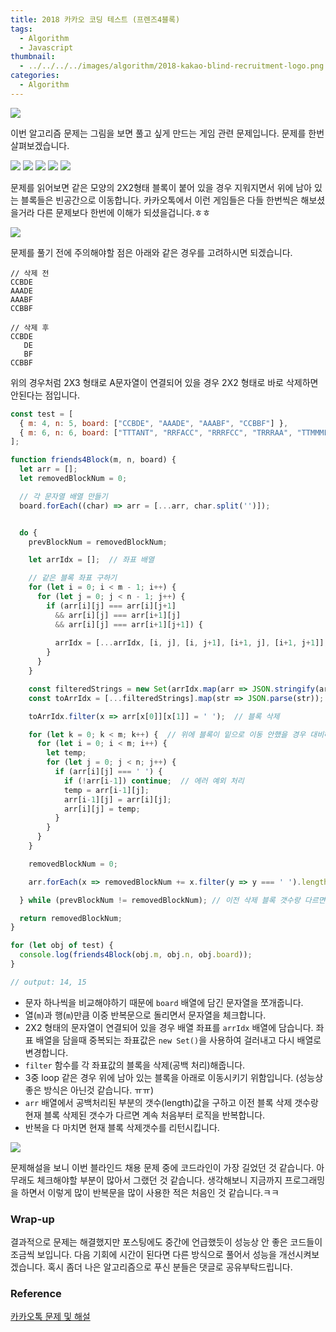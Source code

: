 ```yaml
---
title: 2018 카카오 코딩 테스트 (프렌즈4블록)
tags:
  - Algorithm
  - Javascript
thumbnail:
  - ../../../../images/algorithm/2018-kakao-blind-recruitment-logo.png
categories:
  - Algorithm
---
```


![](../../../../images/algorithm/2018-kakao-blind-recruitment-logo.png)

이번 알고리즘 문제는 그림을 보면 풀고 싶게 만드는 게임 관련 문제입니다. 문제를 한번 살펴보겠습니다.

![](../../../../images/algorithm/2018-kakao-blind-recruitment-round-1-6-01.png)
![](../../../../images/algorithm/2018-kakao-blind-recruitment-round-1-6-02.png)
![](../../../../images/algorithm/2018-kakao-blind-recruitment-round-1-6-03.png)
![](../../../../images/algorithm/2018-kakao-blind-recruitment-round-1-6-04.png)
![](../../../../images/algorithm/2018-kakao-blind-recruitment-round-1-6-05.png)

문제를 읽어보면 같은 모양의 2X2형태 블록이 붙어 있을 경우 지워지면서 위에 남아 있는 블록들은 빈공간으로 이동합니다. 카카오톡에서 이런 게임들은 다들 한번씩은 해보셨을거라 다른 문제보다 한번에 이해가 되셨을겁니다.ㅎㅎ

![](../../../../images/algorithm/2018-kakao-blind-recruitment-round-1-6-06.png)

문제를 풀기 전에 주의해야할 점은 아래와 같은 경우를 고려하시면 되겠습니다.

``` plain
// 삭제 전
CCBDE
AAADE
AAABF
CCBBF

// 삭제 후
CCBDE
   DE
   BF
CCBBF
```

위의 경우처럼 2X3 형태로 A문자열이 연결되어 있을 경우 2X2 형태로 바로 삭제하면 안된다는 점입니다.

``` js
const test = [
  { m: 4, n: 5, board: ["CCBDE", "AAADE", "AAABF", "CCBBF"] },
  { m: 6, n: 6, board: ["TTTANT", "RRFACC", "RRRFCC", "TRRRAA", "TTMMMF", "TMMTTJ"] }
];

function friends4Block(m, n, board) {
  let arr = [];
  let removedBlockNum = 0;

  // 각 문자열 배열 만들기
  board.forEach((char) => arr = [...arr, char.split('')]);


  do {
    prevBlockNum = removedBlockNum;

    let arrIdx = [];  // 좌표 배열

    // 같은 블록 좌표 구하기
    for (let i = 0; i < m - 1; i++) {
      for (let j = 0; j < n - 1; j++) {
        if (arr[i][j] === arr[i][j+1] 
          && arr[i][j] === arr[i+1][j] 
          && arr[i][j] === arr[i+1][j+1]) {
          
          arrIdx = [...arrIdx, [i, j], [i, j+1], [i+1, j], [i+1, j+1]];
        }
      }
    }

    const filteredStrings = new Set(arrIdx.map(arr => JSON.stringify(arr)));  // string 변경 및 필터링
    const toArrIdx = [...filteredStrings].map(str => JSON.parse(str));  // 배열로 다시 변경

    toArrIdx.filter(x => arr[x[0]][x[1]] = ' ');  // 블록 삭제

    for (let k = 0; k < m; k++) {  // 위에 블록이 밑으로 이동 안했을 경우 대비해서 다시 한번씩 row만큼 스캔
      for (let i = 0; i < m; i++) {
        let temp;
        for (let j = 0; j < n; j++) {
          if (arr[i][j] === ' ') {
            if (!arr[i-1]) continue;  // 에러 예외 처리
            temp = arr[i-1][j];
            arr[i-1][j] = arr[i][j];
            arr[i][j] = temp;
          }
        }
      }
    }

    removedBlockNum = 0;

    arr.forEach(x => removedBlockNum += x.filter(y => y === ' ').length);

  } while (prevBlockNum != removedBlockNum); // 이전 삭제 블록 갯수랑 다르면 계속 반복

  return removedBlockNum;
}

for (let obj of test) {
  console.log(friends4Block(obj.m, obj.n, obj.board));
}

// output: 14, 15
```

* 문자 하나씩을 비교해야하기 때문에 <code>board</code> 배열에 담긴 문자열을 쪼개줍니다. 
* 열(<code>m</code>)과 행(<code>m</code>)만큼 이중 반복문으로 돌리면서 문자열을 체크합니다. 
* 2X2 형태의 문자열이 연결되어 있을 경우 배열 좌표를 <code>arrIdx</code> 배열에 담습니다. 좌표 배열을 담을때 중복되는 좌표값은 <code>new Set()</code>을 사용하여 걸러내고 다시 배열로 변경합니다.
* <code>filter</code> 함수를 각 좌표값의 블록을 삭제(공백 처리)해줍니다.
* 3중 loop 같은 경우 위에 남아 있는 블록을 아래로 이동시키기 위함입니다. (성능상 좋은 방식은 아닌것 같습니다. ㅠㅠ)
* <code>arr</code> 배열에서 공백처리된 부분의 갯수(length)값을 구하고 이전 블록 삭제 갯수랑 현재 블록 삭제된 갯수가 다르면 계속 처음부터 로직을 반복합니다.
* 반복을 다 마치면 현재 블록 삭제갯수를 리턴시킵니다.

![](../../../../images/algorithm/2018-kakao-blind-recruitment-round-1-6-07.png)

문제해설을 보니 이번 블라인드 채용 문제 중에 코드라인이 가장 길었던 것 같습니다. 아무래도 체크해야할 부분이 많아서 그랬던 것 같습니다. 생각해보니 지금까지 프로그래밍을 하면서 이렇게 많이 반복문을 많이 사용한 적은 처음인 것 같습니다.ㅋㅋ

### Wrap-up

결과적으로 문제는 해결했지만 포스팅에도 중간에 언급했듯이 성능상 안 좋은 코드들이 조금씩 보입니다. 다음 기회에 시간이 된다면 다른 방식으로 풀어서 성능을 개선시켜보겠습니다. 혹시 좀더 나은 알고리즘으로 푸신 분들은 댓글로 공유부탁드립니다. 

### Reference

[카카오톡 문제 및 해설](http://tech.kakao.com/2017/09/27/kakao-blind-recruitment-round-1/)